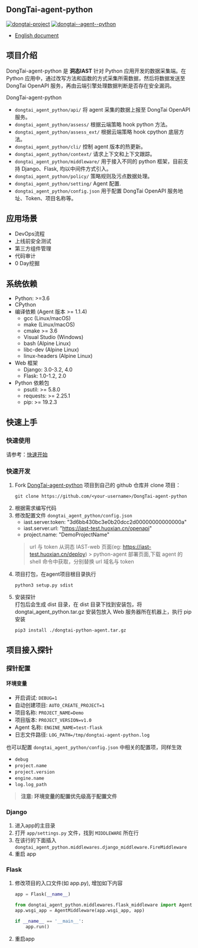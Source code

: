 ## DongTai-agent-python

[![dongtai-project](https://img.shields.io/github/v/release/HXSecurity/DongTai?label=DongTai)](https://github.com/HXSecurity/DongTai/releases)
[![dongtai--agent--python](https://img.shields.io/github/v/release/HXSecurity/DongTai-agent-python?label=DongTai-agent-python)](https://github.com/HXSecurity/DongTai-agent-python/releases)

- [English document](README.md)

## 项目介绍

DongTai-agent-python 是 **洞态IAST** 针对 Python 应用开发的数据采集端。在 Python 应用中，通过改写方法和函数的方式采集所需数据，然后将数据发送至
DongTai OpenAPI 服务，再由云端引擎处理数据判断是否存在安全漏洞。

DongTai-agent-python

- `dongtai_agent_python/api/` 将 agent 采集的数据上报至 DongTai OpenAPI 服务。
- `dongtai_agent_python/assess/` 根据云端策略 hook python 方法。
- `dongtai_agent_python/assess_ext/` 根据云端策略 hook cpython 底层方法。
- `dongtai_agent_python/cli/` 控制 agent 版本的热更新。
- `dongtai_agent_python/context/` 请求上下文和上下文跟踪。
- `dongtai_agent_python/middleware/` 用于接入不同的 python 框架，目前支持 Django、Flask, 均以中间件方式引入。
- `dongtai_agent_python/policy/` 策略规则及污点数据处理。
- `dongtai_agent_python/setting/` Agent 配置.
- `dongtai_agent_python/config.json` 用于配置 DongTai OpenAPI 服务地址、Token、项目名称等。

## 应用场景

- DevOps流程
- 上线前安全测试
- 第三方组件管理
- 代码审计
- 0 Day挖掘

## 系统依赖

* Python: >=3.6
* CPython
* 编译依赖 (Agent 版本 >= 1.1.4)
  * gcc (Linux/macOS)
  * make (Linux/macOS)
  * cmake >= 3.6
  * Visual Studio (Windows)
  * bash (Alpine Linux)	
  * libc-dev (Alpine Linux)
  * linux-headers (Alpine Linux)
* Web 框架
  * Django: 3.0-3.2, 4.0
  * Flask: 1.0-1.2, 2.0
* Python 依赖包
  * psutil: >= 5.8.0
  * requests: >= 2.25.1
  * pip: >= 19.2.3

## 快速上手

### 快速使用

请参考：[快速开始](https://doc.dongtai.io/02_start/index.html)

### 快速开发

1. Fork [DongTai-agent-python](https://github.com/HXSecurity/DongTai-agent-python) 项目到自己的 github 仓库并 clone 项目：
    ```shell
    git clone https://github.com/<your-username>/DongTai-agent-python
    ```
2. 根据需求编写代码
3. 修改配置文件 `dongtai_agent_python/config.json`
    * iast.server.token: "3d6bb430bc3e0b20dcc2d00000000000000a"
    * iast.server.url: "https://iast-test.huoxian.cn/openapi"
    * project.name: "DemoProjectName"
   > url 与 token 从洞态 IAST-web 页面(eg: https://iast-test.huoxian.cn/deploy) > python-agent 部署页面,下载 agent 的 shell 命令中获取，分别替换 url 域名与 token
4. 项目打包，在agent项目根目录执行
    ```shell
    python3 setup.py sdist
    ```
5. 安装探针 \
   打包后会生成 dist 目录，在 dist 目录下找到安装包，将 dongtai_agent_python.tar.gz 安装包放入 Web 服务器所在机器上，执行 pip 安装
    ```shell
    pip3 install ./dongtai-python-agent.tar.gz 
    ```

## 项目接入探针

### 探针配置

#### 环境变量

* 开启调试: `DEBUG=1`
* 自动创建项目: `AUTO_CREATE_PROJECT=1`
* 项目名称: `PROJECT_NAME=Demo`
* 项目版本: `PROJECT_VERSION=v1.0`
* Agent 名称: `ENGINE_NAME=test-flask`
* 日志文件路径: `LOG_PATH=/tmp/dongtai-agent-python.log`

也可以配置 `dongtai_agent_python/config.json` 中相关的配置项，同样生效

* `debug`
* `project.name`
* `project.version`
* `engine.name`
* `log.log_path`

> **注意: 环境变量的配置优先级高于配置文件**

### Django

1. 进入app的主目录
2. 打开 `app/settings.py` 文件，找到 `MIDDLEWARE` 所在行
3. 在该行的下面插入 `dongtai_agent_python.middlewares.django_middleware.FireMiddleware`
4. 重启 app

### Flask

1. 修改项目的入口文件(如 app.py), 增加如下内容
    ```python
    app = Flask(__name__)

    from dongtai_agent_python.middlewares.flask_middleware import AgentMiddleware
    app.wsgi_app = AgentMiddleware(app.wsgi_app, app)

    if __name__ == '__main__':
        app.run()
    ```
2. 重启app
